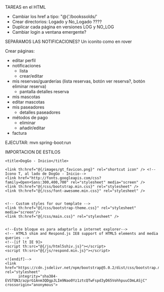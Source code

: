 TAREAS en el HTML
 - Cambiar los href a tipo: "@{'/bookssolds/'
 - Crear directorios: Logado y No_Logado ????
 - Duplicar cada página en versiones LOG y NO_LOG
 - Cambiar login a ventana emergente?

SEPARAMOS LAS NOTIFICACIONES?
Un iconito como en rover


Crear páginas:
   - editar perfil 
   - notificaciones
     - lista
     - crear/editar
   - mis reservas/guarderías (lista reservas, botón ver reserva?, botón eliminar reserva)
     - pantalla detalles reserva
   - mis mascotas
   - editar mascotas
   - mis paseadores 
     - detalles paseadores
   - métodos de pago
     - eliminar
     - añadir/editar
   - factura

EJECUTAR: 
mvn spring-boot:run


IMPORTACION DE ESTILOS
<html lang="en" xmlns="https://www.thymeleaf.org" xmlns:th="http://www.w3.org/1999/xhtml">
<!--xmlns="https://www.thymeleaf.org"-->
<head>
	<meta charset="utf-8">
	<meta name="viewport"    content="width=device-width, initial-scale=1.0">
	<meta name="description" content="">

	<title>DogGo - Inicio</title>

	<link th:href="@{/images/gt_favicon.png}" rel="shortcut icon" /> <!--Icono T, al lado de DogGo - Inicio-->
	<link href="http://fonts.googleapis.com/css?family=Open+Sans:300,400,700" rel="stylesheet" media="screen" />
	<link th:href="@{/css/bootstrap.min.css}" rel="stylesheet" />
	<link th:href="@{/css/font-awesome.min.css}" rel="stylesheet" />


	<!-- Custom styles for our template -->
	<link th:href="@{/css/bootstrap-theme.css}" rel="stylesheet" media="screen"/>
	<link th:href="@{/css/main.css}" rel="stylesheet" />


	<!--Este bloque es para adaptarlo a internet explorer-->
	<!-- HTML5 shim and Respond.js IE8 support of HTML5 elements and media queries -->
	<!--[if lt IE 9]>
	<script th:src="@{/js/html5shiv.js}"></script>
	<script th:src="@{/js/respond.min.js}"></script>

	<![endif]-->
	<link href="https://cdn.jsdelivr.net/npm/bootstrap@5.0.2/dist/css/bootstrap.min.css" rel="stylesheet"
		  integrity="sha384-EVSTQN3/azprG1Anm3QDgpJLIm9Nao0Yz1ztcQTwFspd3yD65VohhpuuCOmLASjC" crossorigin="anonymous">

</head>
    